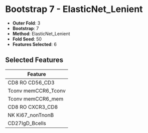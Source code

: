 # Bootstrap 7 - ElasticNet_Lenient

- **Outer Fold**: 3
- **Bootstrap**: 7
- **Method**: ElasticNet_Lenient
- **Fold Seed**: 50
- **Features Selected**: 6

## Selected Features

| Feature |
|---------|
| CD8 RO CD56_CD3 |
| Tconv memCCR6_Tconv |
| Tconv memCCR6_mem |
| CD8 RO CXCR3_CD8 |
| NK Ki67_nonTnonB |
| CD27IgD_Bcells |
